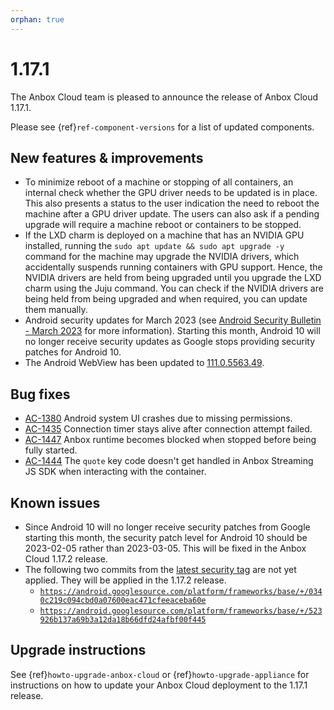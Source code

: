 ```yaml
---
orphan: true
---
```

# 1.17.1

The Anbox Cloud team is pleased to announce the release of Anbox Cloud 1.17.1.

Please see {ref}`ref-component-versions` for a list of updated components.

## New features & improvements

* To minimize reboot of a machine or stopping of all containers, an internal check whether the GPU driver needs to be updated is in place. This also presents a status to the user indication the need to reboot the machine after a GPU driver update. The users can also ask if a pending upgrade will require a machine reboot or containers to be stopped. 
* If the LXD charm is deployed on a machine that has an NVIDIA GPU installed, running the `sudo apt update && sudo apt upgrade -y` command for the machine may upgrade the NVIDIA drivers, which accidentally suspends running containers with GPU support. Hence, the NVIDIA drivers are held from being upgraded until you upgrade the LXD charm using the Juju command. You can check if the NVIDIA drivers are being held from being upgraded and when required, you can update them manually. 
* Android security updates for March 2023 (see [Android Security Bulletin - March 2023](https://source.android.com/docs/security/bulletin/2023-03-01) for more information). Starting this month, Android 10 will no longer receive security updates as Google stops providing security patches for Android 10. 
* The Android WebView has been updated to [111.0.5563.49](https://chromereleases.googleblog.com/2023/03/early-stable-update-for-android.html).

## Bug fixes

* [AC-1380](https://warthogs.atlassian.net/browse/AC-1380) Android system UI crashes due to missing permissions.
* [AC-1435](https://warthogs.atlassian.net/browse/AC-1435) Connection timer stays alive after connection attempt failed.
* [AC-1447](https://warthogs.atlassian.net/browse/AC-1447) Anbox runtime becomes blocked when stopped before being fully started.
* [AC-1444](https://warthogs.atlassian.net/browse/AC-1444) The `quote` key code doesn't get handled in Anbox Streaming JS SDK when interacting with the container.

## Known issues

* Since Android 10 will no longer receive security patches from Google starting this month, the security patch level for Android 10 should be 2023-02-05 rather than 2023-03-05. This will be fixed in the Anbox Cloud 1.17.2 release.
*  The following two commits from the [latest security tag](https://android.googlesource.com/platform/frameworks/base/+/refs/tags/android-security-11.0.0_r65) are not yet applied. They will be applied in the 1.17.2 release.
    - [`https://android.googlesource.com/platform/frameworks/base/+/0340c219c094cbd0a07600eac471cfeeaceba60e`](https://android.googlesource.com/platform/frameworks/base/+/0340c219c094cbd0a07600eac471cfeeaceba60e)
    - [`https://android.googlesource.com/platform/frameworks/base/+/523926b137a69b3a12da18b66dfd24afbf00f445`](https://android.googlesource.com/platform/frameworks/base/+/523926b137a69b3a12da18b66dfd24afbf00f445)

## Upgrade instructions

See {ref}`howto-upgrade-anbox-cloud` or {ref}`howto-upgrade-appliance` for instructions on how to update your Anbox Cloud deployment to the 1.17.1 release.
